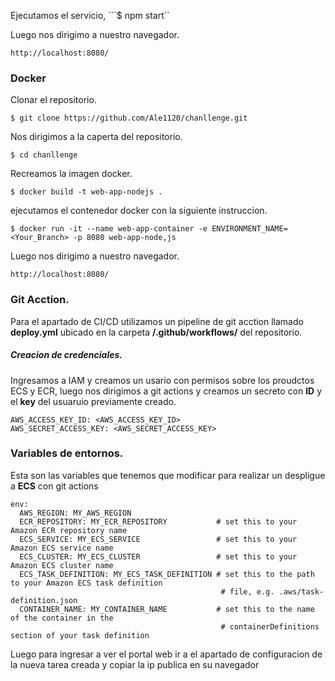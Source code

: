 Ejecutamos el servicio,
```$ npm start``

Luego nos dirigimo a nuestro navegador.

```http://localhost:8080/```

### Docker
Clonar el repositorio.

```$ git clone https://github.com/Ale1120/chanllenge.git```

Nos dirigimos a la caperta del repositorio.

```$ cd chanllenge```

Recreamos la imagen docker.

```$ docker build -t web-app-nodejs .```

ejecutamos el contenedor docker con la siguiente instruccion.

```$ docker run -it --name web-app-container -e ENVIRONMENT_NAME=<Your_Branch> -p 8080 web-app-node,js```

Luego nos dirigimo a nuestro navegador.

```http://localhost:8080/```

### Git Acction.
Para el apartado de CI/CD utilizamos un pipeline de git acction llamado **deploy.yml** ubicado en la carpeta **/.github/workflows/** del repositorio.

##### Creacion de credenciales.
Ingresamos a IAM y creamos un usario con permisos sobre los proudctos ECS y ECR, luego nos dirigimos a git actions y creamos un secreto con **ID** y el **key** del usuaruio previamente creado.

```
AWS_ACCESS_KEY_ID: <AWS_ACCESS_KEY_ID>
AWS_SECRET_ACCESS_KEY: <AWS_SECRET_ACCESS_KEY>
```

### Variables de entornos.

Esta son las variables que tenemos que modificar para realizar un despligue a **ECS** con git actions



```
env:
  AWS_REGION: MY_AWS_REGION                  
  ECR_REPOSITORY: MY_ECR_REPOSITORY           # set this to your Amazon ECR repository name
  ECS_SERVICE: MY_ECS_SERVICE                 # set this to your Amazon ECS service name
  ECS_CLUSTER: MY_ECS_CLUSTER                 # set this to your Amazon ECS cluster name
  ECS_TASK_DEFINITION: MY_ECS_TASK_DEFINITION # set this to the path to your Amazon ECS task definition
                                               # file, e.g. .aws/task-definition.json
  CONTAINER_NAME: MY_CONTAINER_NAME           # set this to the name of the container in the
                                               # containerDefinitions section of your task definition
```

Luego para ingresar a ver el portal web ir a el apartado de configuracion de la nueva tarea creada y copiar la ip publica en su navegador